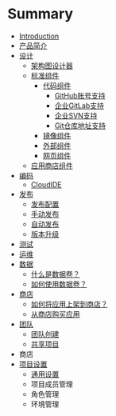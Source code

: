 # Summary

* [Introduction](README.md)
* [产品简介](chapter1.md)
* [设计](she-ji.md)
  * [架构图设计器](she-ji/jia-gou-tu-she-ji.md)
  * [标准组件](she-ji/biao-zhun-zu-jian.md)
    * [代码组件](she-ji/dai-ma-zu-jian.md)
      * [GitHub账号支持](bang-ding-github.md)
      * [企业GitLab支持](bang-ding-qi-ye-gitlab.md)
      * [企业SVN支持](qi-ye-svn-zhi-chi.md)
      * [Git仓库地址支持](gitcang-ku-di-zhi-zhi-chi.md)
    * [镜像组件](she-ji/jing-xiang-zu-jian.md)
    * [外部组件](she-ji/wai-bu-zu-jian.md)
    * [网页组件](she-ji/wang-ye-zu-jian.md)
  * [应用商店组件](she-ji/ying-yong-shang-dian-zu-jian.md)
* [编码](bian-ma.md)
  * [CloudIDE](bian-ma/cloudide.md)
* [发布](fa-bu.md)
  * [发布配置](fa-bu/fa-bu-pei-zhi.md)
  * [手动发布](fa-bu/shou-dong-fa-bu.md)
  * [自动发布](fa-bu/zi-dong-fa-bu.md)
  * [版本升级](fa-bu/ban-ben-sheng-ji.md)
* [测试](ce-shi.md)
* [运维](yun-wei.md)
* [数据](shu-ju.md)
  * [什么是数据卷？](shu-ju/shi-yao-shi-shu-ju-juan-ff1f.md)
  * [如何使用数据卷？](shu-ju/shu-ju-juan-cao-zuo.md)
* [商店](shang-dian.md)
  * [如何将应用上架到商店？](shang-dian/ru-he-jiang-ying-yong-shang-jia-dao-shang-dian-ff1f.md)
  * [从商店购买应用](shang-dian/cong-shang-dian-gou-mai-ying-yong.md)
* [团队](tuan-dui.md)
  * [团队创建](tuan-dui-guan-li/tuan-dui-chuang-jian.md)
  * [共享项目](tuan-dui-guan-li/fen-xiang-xiang-mu.md)
* 商店
* [项目设置](she-zhi.md)
  * [通用设置](she-zhi/tong-yong-she-zhi.md)
  * 项目成员管理
  * 角色管理
  * 环境管理

